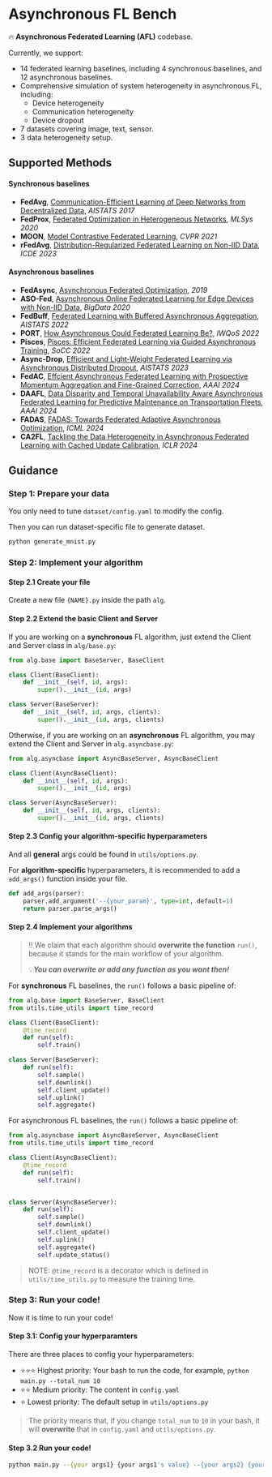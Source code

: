 # Asynchronous FL Bench

🔥 **Asynchronous Federated Learning (AFL)** codebase.

Currently, we support: 

+ 14 federated learning baselines, including 4 synchronous baselines, and 12 asynchronous baselines.
+ Comprehensive simulation of system heterogeneity in asynchronous FL, including:
  + Device heterogeneity
  + Communication heterogeneity
  + Device dropout
+ 7 datasets covering image, text, sensor.
+ 3 data heterogeneity setup. 



## Supported Methods

#### Synchronous baselines

+ **FedAvg**, [Communication-Efficient Learning of Deep Networks from Decentralized Data](https://proceedings.mlr.press/v54/mcmahan17a/mcmahan17a.pdf), *AISTATS 2017*
+ **FedProx**, [Federated Optimization in Heterogeneous Networks](https://proceedings.mlsys.org/paper_files/paper/2020/file/1f5fe83998a09396ebe6477d9475ba0c-Paper.pdf), *MLSys 2020*
+ **MOON**, [Model Contrastive Federated Learning](https://openaccess.thecvf.com/content/CVPR2021/papers/Li_Model-Contrastive_Federated_Learning_CVPR_2021_paper.pdf), *CVPR 2021*
+ **rFedAvg**, [Distribution-Regularized Federated Learning on Non-IID Data](https://ieeexplore.ieee.org/document/10184650), *ICDE 2023*

#### Asynchronous baselines

+ **FedAsync**, [Asynchronous Federated Optimization](https://arxiv.org/abs/1903.03934), _2019_
+ **ASO-Fed**, [Asynchronous Online Federated Learning for Edge Devices with Non-IID Data](https://ieeexplore.ieee.org/document/9378161), *BigData 2020*
+ **FedBuff**, [Federated Learning with Buffered Asynchronous Aggregation](https://proceedings.mlr.press/v151/nguyen22b/nguyen22b.pdf), _AISTATS 2022_
+ **PORT**, [How Asynchronous Could Federated Learning Be?](https://ieeexplore.ieee.org/document/9812885/), *IWQoS 2022*
+ **Pisces**, [Pisces: Efficient Federated Learning via Guided Asynchronous Training](https://dl.acm.org/doi/abs/10.1145/3542929.3563463), *SoCC 2022*
+ **Async-Drop**, [Efficient and Light-Weight Federated Learning via Asynchronous Distributed Dropout](https://proceedings.mlr.press/v206/dun23a/dun23a.pdf), *AISTATS 2023* 
+ **FedAC**, [Effcient Asynchronous Federated Learning with Prospective Momentum Aggregation and Fine-Grained Correction](https://ojs.aaai.org/index.php/AAAI/article/view/29603), _AAAI 2024_ 
+ **DAAFL**, [Data Disparity and Temporal Unavailability Aware Asynchronous Federated Learning for Predictive Maintenance on Transportation Fleets](https://ojs.aaai.org/index.php/AAAI/article/view/29467), *AAAI 2024*
+ **FADAS**, [FADAS: Towards Federated Adaptive Asynchronous Optimization](https://icml.cc/virtual/2024/poster/33327), *ICML 2024*
+ **CA2FL**, [Tackling the Data Heterogeneity in Asynchronous Federated Learning with Cached Update Calibration](https://iclr.cc/virtual/2024/poster/19456), *ICLR 2024*



## Guidance

### Step 1: Prepare your data

You only need to tune `dataset/config.yaml` to modify the config.

Then you can run dataset-specific file to generate dataset.

```bash
python generate_mnist.py
```



### Step 2: Implement your algorithm

#### Step 2.1 Create your file

Create a new file `{NAME}.py` inside the path `alg`.



#### Step 2.2 Extend the basic Client and Server

If you are working on a **synchronous** FL algorithm, just extend the Client and Server class in `alg/base.py`:

```python
from alg.base import BaseServer, BaseClient

class Client(BaseClient):
    def __init__(self, id, args):
        super().__init__(id, args)

class Server(BaseServer):
    def __init__(self, id, args, clients):
        super().__init__(id, args, clients)
```

Otherwise, if you are working on an **asynchronous** FL algorithm, you may extend the Client and Server in `alg.asyncbase.py`:

```python
from alg.asyncbase import AsyncBaseServer, AsyncBaseClient

class Client(AsyncBaseClient):
    def __init__(self, id, args):
        super().__init__(id, args)

class Server(AsyncBaseServer):
    def __init__(self, id, args, clients):
        super().__init__(id, args, clients)
```



#### Step 2.3 Config your algorithm-specific hyperparameters

And all **general** args could be found in `utils/options.py`.

For **algorithm-specific** hyperparameters, it is recommended to add a `add_args()` function inside your file.

```python
def add_args(parser):
    parser.add_argument('--{your_param}', type=int, default=1)
    return parser.parse_args()
```



#### Step 2.4 Implement your algorithms

> ‼️ We claim that each algorithm should **overwrite the function** `run()`, because it stands for the main workflow of your algorithm.
>
> 💡***You can overwrite or add any function as you want then!***

For **synchronous** FL baselines, the `run()` follows a basic pipeline of:

```python
from alg.base import BaseServer, BaseClient
from utils.time_utils import time_record

class Client(BaseClient):
    @time_record
    def run(self):
        self.train()

class Server(BaseServer):
    def run(self):
        self.sample()
        self.downlink()
        self.client_update()
        self.uplink()
        self.aggregate()
```

For asynchronous FL baselines, the `run()` follows a basic pipeline of:

```python
from alg.asyncbase import AsyncBaseServer, AsyncBaseClient
from utils.time_utils import time_record

class Client(AsyncBaseClient):
    @time_record
    def run(self):
        self.train()


class Server(AsyncBaseServer):
    def run(self):
        self.sample()
        self.downlink()
        self.client_update()
        self.uplink()
        self.aggregate()
        self.update_status()
```

>NOTE:  `@time_record` is a decorator which is defined in `utils/time_utils.py` to measure the training time.



### Step 3: Run your code!

Now it is time to run your code!

#### Step 3.1: Config your hyperparamters

There are three places to config your hyperparameters:

+ ⭐️⭐️⭐️ Highest priority: Your bash to run the code, for example, `python main.py --total_num 10`
+ ⭐️⭐️ Medium priority: The content in `config.yaml`
+ ⭐️ Lowest priority: The default setup in `utils/options.py`

>  The priority means that, if you change `total_num` to `10` in your bash, it will **overwrite** that in `config.yaml` and `utils/options.py`.



#### Step 3.2 Run your code!

```bash
python main.py --{your args1} {your args1's value} --{your args2} {your args2's value} ... --{your args-n} {your args-n's value}
```
